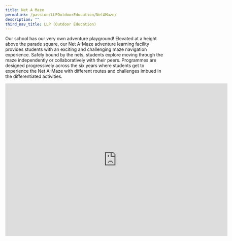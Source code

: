 ```yaml
---
title: Net A Maze
permalink: /passion/LLPOutdoorEducation/NetAMaze/
description: ""
third_nav_title: LLP (Outdoor Education)
---
```

Our school has our very own adventure playground! Elevated at a height above the parade square, our Net A-Maze adventure learning facility provides students with an exciting and challenging maze navigation experience. Safely bound by the nets, students explore moving through the maze independently or collaboratively with their peers. Programmes are designed progressively across the six years where students get to experience the Net A-Maze with different routes and challenges imbued in the differentiated activities.

<iframe allowfullscreen="true" height="480" width="700" frameborder="0" src="https://docs.google.com/presentation/d/e/2PACX-1vSjYROrek2HM7GYFOPKHi0hnOe31tJlxe4wACkyR5Ho_bGa9gvCWXmUtn-k6oZEn3iutguKPy2g0bkX/embed?start=true&amp;loop=true&amp;delayms=3000"></iframe>